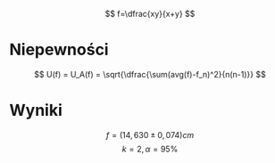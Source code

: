 $$
f=\dfrac{xy}{x+y}
$$
# Niepewności
$$
U(f) = U_A(f) = \sqrt{\dfrac{\sum(avg(f)-f_n)^2}{n(n-1)}}
$$
# Wyniki
$$
f=(14,630±0,074)cm
$$
$$
k=2, \alpha=95\%
$$
